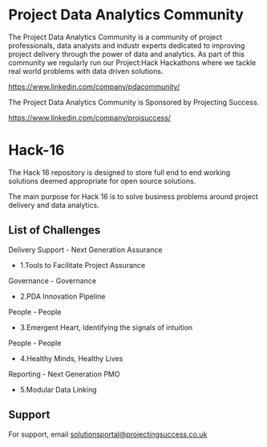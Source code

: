 # Project Data Analytics Community

The Project Data Analytics Community is a community of project professionals, data analysts and industr experts dedicated to improving project delivery through the power of data and analytics. As part of this community we regularly run our Project:Hack Hackathons where we tackle real world problems with data driven solutions.

https://www.linkedin.com/company/pdacommunity/

The Project Data Analytics Community is Sponsored by Projecting Success.

https://www.linkedin.com/company/projsuccess/

# Hack-16

The Hack 16 repository is designed to store full end to end working solutions deemed appropriate for open source solutions.

The main purpose for Hack 16 is to solve business problems around project delivery and data analytics.

## List of Challenges

Delivery Support - Next Generation Assurance
- 1.Tools to Facilitate Project Assurance

Governance - Governance
- 2.PDA Innovation Pipeline

People - People
- 3.Emergent Heart, Identifying the signals of intuition

People - People
- 4.Healthy Minds, Healthy Lives

Reporting - Next Generation PMO
- 5.Modular Data Linking

## Support

For support, email solutionsportal@projectingsuccess.co.uk
